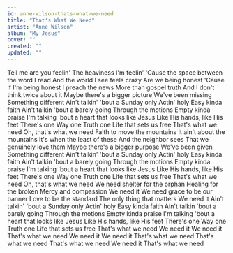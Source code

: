 ```yaml
---
id: anne-wilson-thats-what-we-need
title: "That's What We Need"
artist: "Anne Wilson"
album: "My Jesus"
cover: ""
created: ""
updated: ""
---
```


Tell me are you feelin'
The heaviness I'm feelin'
'Cause the space between the word I read
And the world I see feels crazy
Are we being honest
'Cause if I'm being honest
I preach the news More than gospel truth
And I don't think twice about it
Maybe there's a bigger picture
We've been missing
Something different
Ain't talkin' 'bout a Sunday only Actin' holy
Easy kinda faith
Ain't talkin 'bout a barely going
Through the motions
Empty kinda praise
I'm talking 'bout a heart that looks like Jesus
Like His hands, like His feet
There's one Way one Truth one Life that sets us free
That's what we need
Oh, that's what we need
Faith to move the mountains
It ain't about the mountains
It's when the least of these
And the neighbor sees
That we genuinely love them
Maybe there's a bigger purpose
We've been given
Something different
Ain't talkin' 'bout a Sunday only Actin' holy
Easy kinda faith
Ain't talkin 'bout a barely going
Through the motions
Empty kinda praise
I'm talking 'bout a heart that looks like Jesus
Like His hands, like His feet
There's one Way one Truth one Life that sets us free
That's what we need
Oh, that's what we need
We need shelter for the orphan
Healing for the broken
Mercy and compassion
We need it
We need grace to be our banner
Love to be the standard
The only thing that matters
We need it
Ain't talkin' 'bout a Sunday only Actin' holy
Easy kinda faith
Ain't talkin 'bout a barely going
Through the motions
Empty kinda praise
I'm talking 'bout a heart that looks like Jesus
Like His hands, like His feet
There's one Way one Truth one Life that sets us free
That's what we need
We need it
We need it
That's what we need
We need it
We need it
That's what we need
That's what we need
That's what we need
We need it
That's what we need